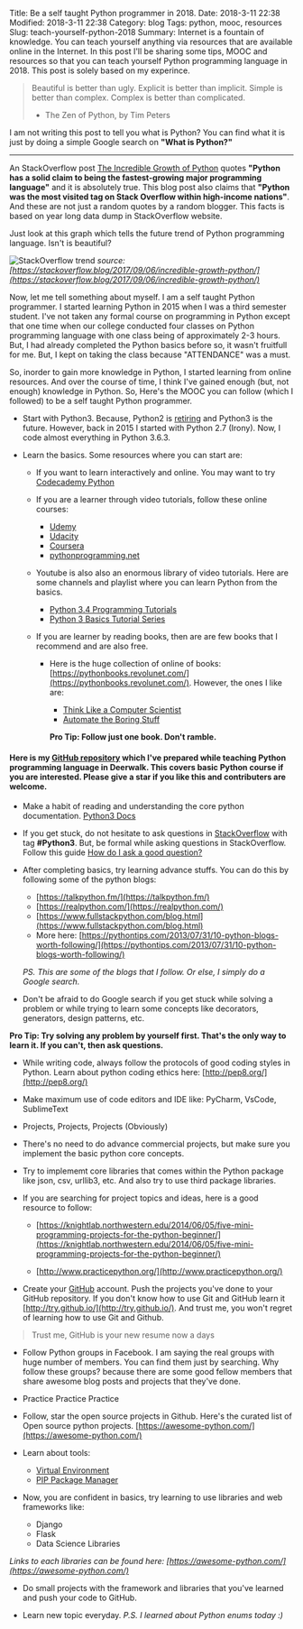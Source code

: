 Title: Be a self taught Python programmer in 2018.
Date: 2018-3-11 22:38
Modified: 2018-3-11 22:38
Category: blog
Tags: python, mooc, resources
Slug: teach-yourself-python-2018
Summary: Internet is a fountain of knowledge. You can teach yourself anything via resources that are available online in the Internet. In this post I'll be sharing some tips, MOOC and resources so that you can teach yourself Python programming language in 2018. This post is solely based on my experince. 

> Beautiful is better than ugly.
> Explicit is better than implicit. 
> Simple is better than complex. 
> Complex is better than complicated.
> - The Zen of Python, by Tim Peters

I am not writing this post to tell you what is Python? You can find what it is just by doing a simple Google search on **"What is Python?"**

--- 

An StackOverflow post [The Incredible Growth of Python](https://stackoverflow.blog/2017/09/06/incredible-growth-python/) quotes **"Python has a solid claim to being the fastest-growing major programming language"** and it is absolutely true. This blog post also claims that **"Python was the most visited tag on Stack Overflow within high-income nations"**. And these are not just a random quotes by a random blogger. This facts is based on year long data dump in StackOverflow website.

Just look at this graph which tells the future trend of Python programming language. Isn't is beautiful?

![StackOverflow trend](https://zgab33vy595fw5zq-zippykid.netdna-ssl.com/wp-content/uploads/2017/09/growth_major_languages-1-1024x878.png)
*source:[https://stackoverflow.blog/2017/09/06/incredible-growth-python/](https://stackoverflow.blog/2017/09/06/incredible-growth-python/)*

Now, let me tell something about myself. I am a self taught Python programmer. I started learning Python in 2015 when I was a third semester student. I've not taken any formal course on programming in Python except that one time when our college conducted four classes on Python programming language with one class being of approximately 2-3 hours. But, I had already completed the Python basics before so, it wasn't fruitfull for me. But, I kept on taking the class because "ATTENDANCE" was a must.

So, inorder to gain more knowledge in Python, I started learning from online resources. And over the course of time, I think I've gained enough (but, not enough) knowledge in Python. So, Here's the MOOC you can follow (which I followed) to be a self taught Python programmer.

- Start with Python3. Because, Python2 is [retiring](http://pythonclock.org/) and Python3 is the future. However, back in 2015 I started with Python 2.7 (Irony). Now, I code almost everything in Python 3.6.3.

- Learn the basics. Some resources where you can start are:
    - If you want to learn interactively and online. You may want to try [Codecademy Python](https://www.codecademy.com/learn/learn-python)
    - If you are a learner through video tutorials, follow these online courses:
        - [Udemy](https://www.udemy.com/python-for-absolute-beginners-u/)
        - [Udacity](https://www.udacity.com/course/programming-foundations-with-python--ud036)
        - [Coursera](https://www.coursera.org/learn/python4)
        - [pythonprogramming.net](https://pythonprogramming.net/)

    - Youtube is also also an enormous library of video tutorials. Here are some channels and playlist where you can learn Python from the basics.
        - [Python 3.4 Programming Tutorials](https://www.youtube.com/watch?v=HBxCHonP6Ro&list=PL6gx4Cwl9DGAcbMi1sH6oAMk4JHw91mC_)
        - [Python 3 Basics Tutorial Series](https://www.youtube.com/watch?v=oVp1vrfL_w4&list=PLQVvvaa0QuDe8XSftW-RAxdo6OmaeL85M)

    - If you are learner by reading books, then are are few books that I recommend and are also free. 
        - Here is the huge collection of online of books: [https://pythonbooks.revolunet.com/](https://pythonbooks.revolunet.com/). However, the ones I like are:
            - [Think Like a Computer Scientist](http://interactivepython.org/runestone/static/thinkcspy/index.html)
            - [Automate the Boring Stuff](https://automatetheboringstuff.com/)
            
            **Pro Tip: Follow just one book. Don't ramble.**

#### Here is my [GitHub repository](https://github.com/girisagar46/PythonTrainingClass) which I've prepared while teaching Python programming language in Deerwalk. This covers basic Python course if you are interested. Please give a star if you like this and contributers are welcome.

- Make a habit of reading and understanding the core python documentation. [Python3 Docs](https://docs.python.org/3/)

- If you get stuck, do not hesitate to ask questions in [StackOverflow](https://stackoverflow.com/) with tag **#Python3**. But, be formal while asking questions in StackOverflow. Follow this guide [How do I ask a good question?](https://stackoverflow.com/help/how-to-ask)

- After completing basics, try learning advance stuffs. You can do this by following some of the python blogs:
    - [https://talkpython.fm/](https://talkpython.fm/)
    - [https://realpython.com/](https://realpython.com/)
    - [https://www.fullstackpython.com/blog.html](https://www.fullstackpython.com/blog.html)
    - More here: [https://pythontips.com/2013/07/31/10-python-blogs-worth-following/](https://pythontips.com/2013/07/31/10-python-blogs-worth-following/)

    *PS. This are some of the blogs that I follow. Or else, I simply do a Google search.*

- Don't be afraid to do Google search if you get stuck while solving a problem or while trying to learn some concepts like decorators, generators, design patterns, etc. 
    
**Pro Tip: Try solving any problem by yourself first. That's the only way to learn it. If you can't, then ask questions.**
    
- While writing code, always follow the protocols of good coding styles in Python. Learn about python coding ethics here: [http://pep8.org/](http://pep8.org/)

- Make maximum use of code editors and IDE like: PyCharm, VsCode, SublimeText

- Projects, Projects, Projects (Obviously)

- There's no need to do advance commercial projects, but make sure you implement the basic python core concepts.

- Try to implememt core libraries that comes within the Python package like json, csv, urllib3, etc. And also try to use third package libraries.

- If you are searching for project topics and ideas, here is a good resource to follow:
    
    - [https://knightlab.northwestern.edu/2014/06/05/five-mini-programming-projects-for-the-python-beginner/](https://knightlab.northwestern.edu/2014/06/05/five-mini-programming-projects-for-the-python-beginner/)
    
    - [http://www.practicepython.org/](http://www.practicepython.org/)
    
- Create your [GitHub](https://github.com/) account. Push the projects you've done to your GitHub repository. If you don't know how to use Git and GitHub learn it [http://try.github.io/](http://try.github.io/). And trust me, you won't regret of learning how to use Git and Github.

>Trust me, GitHub is your new resume now a days

- Follow Python groups in Facebook. I am saying the real groups with huge number of members. You can find them just by searching. Why follow these groups? because there are some good fellow members that share awesome blog posts and projects that they've done.

- Practice Practice Practice

- Follow, star the open source projects in Github. Here's the curated list of Open source python projects. [https://awesome-python.com/](https://awesome-python.com/)

- Learn about tools:
    - [Virtual Environment](http://docs.python-guide.org/en/latest/dev/virtualenvs/)
    - [PIP Package Manager](http://www.pythonforbeginners.com/basics/python-pip-usage)

- Now, you are confident in basics, try learning to use libraries and web frameworks like:
    - Django
    - Flask
    - Data Science Libraries

*Links to each libraries can be found here: [https://awesome-python.com/](https://awesome-python.com/)*

- Do small projects with the framework and libraries that you've learned and push your code to GitHub.

- Learn new topic everyday. *P.S. I learned about Python enums today :)* 